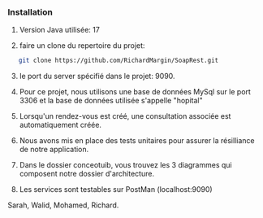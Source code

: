 ### Installation

1. Version Java utilisée: 17

2. faire un clone du repertoire du projet:

```sh
   git clone https://github.com/RichardMargin/SoapRest.git
```

3. le port du server spécifié dans le projet: 9090.

4. Pour ce projet, nous utilisons une base de données MySql sur le port 3306 et la base de données utilisée s'appelle "hopital"

5. Lorsqu'un rendez-vous est créé, une consultation associée est automatiquement créée.

6. Nous avons mis en place des tests unitaires pour assurer la résilliance de notre application.

7. Dans le dossier conceotuib, vous trouvez les 3 diagrammes qui composent notre dossier d'architecture.

8. Les services sont testables sur PostMan (localhost:9090)

Sarah, Walid, Mohamed, Richard.
